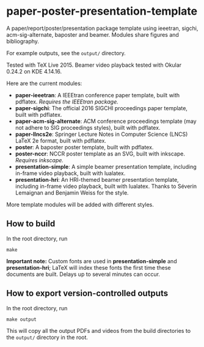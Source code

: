 paper-poster-presentation-template
==================================

A paper/report/poster/presentation package template using ieeetran, sigchi, acm-sig-alternate, baposter and beamer. Modules share figures and bibliography.

For example outputs, see the `output/` directory.

Tested with TeX Live 2015. Beamer video playback tested with Okular 0.24.2 on KDE 4.14.16.

Here are the current modules:

  - **paper-ieeetran**: A IEEEtran conference paper template, built with pdflatex. *Requires the IEEEtran package.*
  - **paper-sigchi**: The official 2016 SIGCHI proceedings paper template, built with pdflatex.
  - **paper-acm-sig-alternate**: ACM conference proceedings template (may not adhere to SIG proceedings styles), built with pdflatex.
  - **paper-llncs2e**: Springer Lecture Notes in Computer Science (LNCS) LaTeX 2e format, built with pdflatex.
  - **poster**: A baposter poster template, built with pdflatex.
  - **poster-nccr**: NCCR poster template as an SVG, built with inkscape. *Requires inkscape.*
  - **presentation-simple**: A simple beamer presentation template, including in-frame video playback, built with lualatex.
  - **presentation-hri**: An HRI-themed beamer presentation template, including in-frame video playback, built with lualatex. Thanks to Séverin Lemaignan and Benjamin Weiss for the style.

More template modules will be added with different styles.

How to build
------------

In the root directory, run

```
make
```

**Important note:** Custom fonts are used in **presentation-simple** and **presentation-hri**; LaTeX will index these fonts the first time these documents are built. Delays up to several minutes can occur.

How to export version-controlled outputs
----------------------------------------

In the root directory, run

```
make output
```

This will copy all the output PDFs and videos from the build directories to the `output/` directory in the root.
